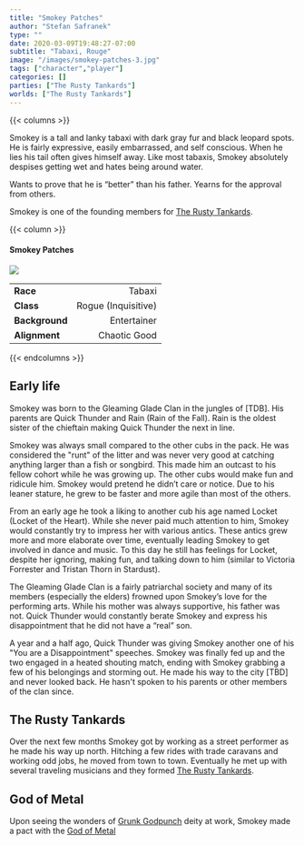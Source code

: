 ```yaml
---
title: "Smokey Patches"
author: "Stefan Safranek"
type: ""
date: 2020-03-09T19:48:27-07:00
subtitle: "Tabaxi, Rouge"
image: "/images/smokey-patches-3.jpg"
tags: ["character","player"]
categories: []
parties: ["The Rusty Tankards"]
worlds: ["The Rusty Tankards"]
---
```


{{< columns >}}

Smokey is a tall and lanky tabaxi with dark gray fur and black leopard spots.
He is fairly expressive, easily embarrassed, and self conscious.
When he lies his tail often gives himself away.
Like most tabaxis, Smokey absolutely despises getting wet and hates being around water.

Wants to prove that he is “better” than his father.
Yearns for the approval from others.

Smokey is one of the founding members for [The Rusty Tankards](/parties/the-rusty-tankards).

{{< column >}}

<div class="description-table">

#### Smokey Patches

<img src="/images/smokey-patches-3.jpg" class="portrait">

|                   |                     |
| ----------------- | -------------------:|
| <b>Race</b>       | Tabaxi	          |
| <b>Class</b>      | Rogue (Inquisitive) |
| <b>Background</b> | Entertainer         |
| <b>Alignment</b>  | Chaotic Good        |

</div>

{{< endcolumns >}}


## Early life
Smokey was born to the Gleaming Glade Clan in the jungles of [TDB]. His parents are Quick Thunder and Rain (Rain of the Fall). Rain is the oldest sister of the chieftain making Quick Thunder the next in line.

Smokey was always small compared to the other cubs in the pack. He was considered the "runt" of the litter and was never very good at catching anything larger than a fish or songbird. This made him an outcast to his fellow cohort while he was growing up. The other cubs would make fun and ridicule him. Smokey would pretend he didn’t care or notice. Due to his leaner stature, he grew to be faster and more agile than most of the others.

From an early age he took a liking to another cub his age named Locket (Locket of the Heart). While she never paid much attention to him, Smokey would constantly try to impress her with various antics. These antics grew more and more elaborate over time, eventually leading Smokey to get involved in dance and music. To this day he still has feelings for Locket, despite her ignoring, making fun, and talking down to him (similar to Victoria Forrester and Tristan Thorn in Stardust).

The Gleaming Glade Clan is a fairly patriarchal society and many of its members (especially the elders) frowned upon Smokey’s love for the performing arts. While his mother was always supportive, his father was not. Quick Thunder would constantly berate Smokey and express his disappointment that he did not have a “real” son.

A year and a half ago, Quick Thunder was giving Smokey another one of his "You are a Disappointment" speeches. Smokey was finally fed up and the two engaged in a heated shouting match, ending with Smokey grabbing a few of his belongings and storming out. He made his way to the city [TBD] and never looked back. He hasn't spoken to his parents or other members of the clan since.

## The Rusty Tankards
Over the next few months Smokey got by working as a street performer as he made his way up north. Hitching a few rides with trade caravans and working odd jobs, he moved from town to town. Eventually he met up with several traveling musicians and they formed [The Rusty Tankards](/parties/the-rusty-tankards).

## God of Metal
Upon seeing the wonders of [Grunk Godpunch](/characters/grunk-godpunch) deity at work, Smokey made a pact with the [God of Metal](TODO)
